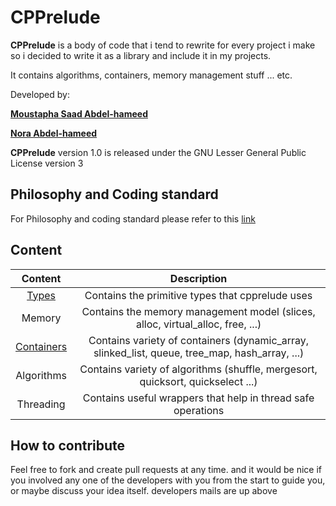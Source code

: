 # CPPrelude

**CPPrelude** is a body of code that i tend to rewrite for every project i make so i decided to write it as a library and include it in my projects.

It contains algorithms, containers, memory management stuff ... etc.

Developed by:

**[Moustapha Saad Abdel-hameed](moustapha.saad.abdelhamed@gmail.com)**

**[Nora Abdel-hameed](nora.abdelhameed@gmail.com)**

**CPPrelude** version 1.0 is released under the GNU Lesser General Public License version 3

## Philosophy and Coding standard

For Philosophy and coding standard please refer to this [link](https://moustaphasaad.github.io/2017/08/05/cpprelude/)

## Content

|           Content           |               Description                |
| :-------------------------: | :--------------------------------------: |
|      [Types](Types.md)      | Contains the primitive types that cpprelude uses |
|           Memory            | Contains the memory management model (slices, alloc, virtual_alloc, free, ...) |
| [Containers](Containers.md) | Contains variety of containers (dynamic_array, slinked_list, queue, tree_map, hash_array, ...) |
|         Algorithms          | Contains variety of algorithms (shuffle, mergesort, quicksort, quickselect ...) |
|          Threading          | Contains useful wrappers that help in thread safe operations |

## How to contribute

Feel free to fork and create pull requests at any time. and it would be nice if you involved any one of the developers with you from the start to guide you, or maybe discuss your idea itself. developers mails are up above